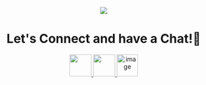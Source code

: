 <p align="center">
  <img src="https://capsule-render.vercel.app/api?text=Welcome!🚀&animation=fadeIn&type=waving&color=gradient&height=100"/>
</p>

<h1 align="center">
  Let's Connect and have a Chat!💬
</h1>

<p align="center">
<a href="https://ambra-portfolio.onrender.com/">
  <img height="50" src="https://user-images.githubusercontent.com/46517096/166972883-f5f1d88c-0246-4374-88ac-ded0f2cf0699.png"/>
</a>
<a href="https://www.linkedin.com/in/ambra-m-b897bb23b/">
  <img height="50" src="https://user-images.githubusercontent.com/46517096/166973395-19676cd8-f8ec-4abf-83ff-da8243505b82.png"/>
</a>
<a href="mailto:mihuambra@gmail.com">
  <img height="50" <img width="48" height="48" alt="image" src="https://github.com/user-attachments/assets/df133eaa-ed64-4fb2-b499-f96649320dec"/>
</a>
</p>
